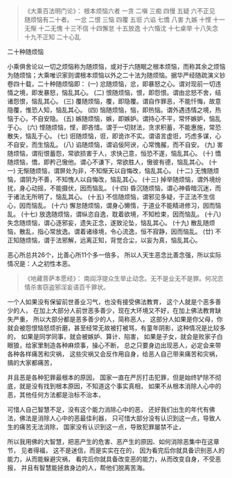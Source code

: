 > 《大乘百法明门论》：
> 根本烦恼六者
> 一贪
> 二嗔
> 三痴
> 四慢
> 五疑
> 六不正见
> &nbsp;
> 随烦恼有二十者。
> 一忿
> 二恨
> 三恼
> 四覆
> 五诳
> 六谄
> 七憍
> 八害
> 九嫉
> 十悭
> 十一无惭
> 十二无愧
> 十三不信
> 十四懈怠
> 十五放逸
> 十六惛沈
> 十七桌举
> 十八失念
> 十九不正知
>  二十心乱

二十种随烦恼

小乘俱舍论以一切之烦恼称为随烦恼，或对于六随眠之根本烦恼，而称其余之烦恼为随烦恼；大乘唯识家则谓根本烦恼以外之二十法为随烦恼。据华严经随疏演义钞卷四十载，二十种随烦恼即：
(一) 忿随烦恼，忿，即暴怒之心。谓对现前一切违情之境，即发暴怒，恼乱其心。
(二) 恨随烦恼，恨，即怨恨。谓由忿怒不舍，结诸怨恨，恼乱其心。
(三) 覆随烦恼，覆，即隐覆。谓自作罪恶，不能忏悔，故意隐覆，惟恐人知，恼乱其心。
(四) 恼随烦恼，恼，即热恼。谓外遇违情之境，热恼于心，不自安隐。
(五) 嫉随烦恼，嫉，即嫉妒。谓持心不平，常怀嫉妒，恼乱于心。
(六) 悭随烦恼，悭，即吝惜。谓于一切财法，贪求积蓄，不能惠施，常恐散失，恼乱于心。
(七) 诳随烦恼，诳，即诡诈不实。谓语言虚诳，巧虑多谋，心不自安，而生恼乱。
(八) 谄随烦恼，谓谄佞阿谀，心常愧赧，而不自安。
(九) 害随烦恼，谓衔恨蓄怨，常欲损害于人，求快己意，恒恐不遂，恼乱其心。
(十) 憍随烦恼，憍，即矜己慠他。谓心不谦下，常欲胜人，慠彼有德，恼乱其心。
(十一) 无惭随烦恼，谓屏处为非，不知惭天以自悔改，恼乱其心。
(十二) 无愧随烦恼，谓阴为不善，不知愧人以自悔改，恼乱其心。
(十三) 掉举随烦恼，谓外境纷扰，身心动摇，不能摄伏，因而恼乱。
(十四) 昏沉随烦恼，谓心神昏暗沉迷，而于诸法无所明了，恼乱其心。
(十五) 不信随烦恼，谓邪见多疑，于正法不生信心，因而恼乱。
(十六) 懈怠随烦恼，谓身心懒惰，于道业不能精进修习，因而恼乱。
(十七) 放逸随烦恼，谓纵恣自逸，耽着欲境，不知检束，因而恼乱。
(十八) 失念随烦恼，谓心逐邪妄，遗失正念，遂致沦坠，恼乱其心。
(十九) 散乱随烦恼，散乱，指心常放逸。谓着诸缘境，令心流逸，恒不寂静，因而恼乱。
(廿) 不正知随烦恼，谓于法邪解，远离正知，背觉合尘，以妄为真，恼乱其心。

恶心所总共26个，比善心所11个多一倍多，
所以人天生恶念比善念强，所以实际情况是：人之初性本恶。

> 《地藏菩萨本愿经》：
> 南阎浮提众生举止动念。无不是业无不是罪。何况恣情杀害窃盗邪淫妄语百千罪状。

一个人如果没有保留前世善业习气，也没有接受佛法教育，
这个人就是个恶多善少的人，
在加上大部分人前世恶多善少，现在大环境又不好，在加上佛法教育缺失严重，
所以大部分都是恶多善少的人，简称恶人，
这部分人如果是你父母，你就会被怨恨恼怒烦折磨，甚至经常无故被打被骂，有童年阴影，这种情况是比较多的，
如果是同学同事，就会被嫉妒、算计、陷害，
如果是子女，就会是败家子白眼狼，给家里制造各种麻烦事，操心不断，
总之只要身边出现恶人，必定会来带各种各样痛苦和灾祸，
这些灾祸又会反作用自身，给恶人自己带来痛苦和灾祸，搞的大家都痛苦，

并且恶是各种犯罪最根本的原因，
国家一直在严厉打击犯罪，但是始终铲除不彻底，就是没有找到根本原因，不知道这个事实真相，
如果不从根本消除人心中的恶，其他任何方法都是治标不治本，

可惜人自己智慧不足，没有这个能力消除心中的恶，
还好我们出生的年代有佛法，佛法是消除人心中的恶最佳利器，
只可惜大部分没有认识到这一点，导致人生的痛苦无法消除，
国家没有认识到这一点，导致犯罪屡禁不止，

所以我用佛的大智慧，把恶产生的危害、恶产生的原因、如何消除恶集中在这章节，
见者得福，
这不是迷信，而是实实在在的，
因为看完后你就具备识别恶人的能力，从而能躲避灾祸，
看完后你就具备改变恶的能力，从而改变自身，不受恶报，
并且有智慧能拯救身边的人，帮他们脱离苦海。



